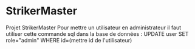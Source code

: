 # StrikerMaster
Projet StrikerMaster
Pour mettre un utilisateur en administrateur il faut utiliser cette commande sql dans la base de données : 
UPDATE user SET role="admin" WHERE id=(mettre id de l'utilisateur)

